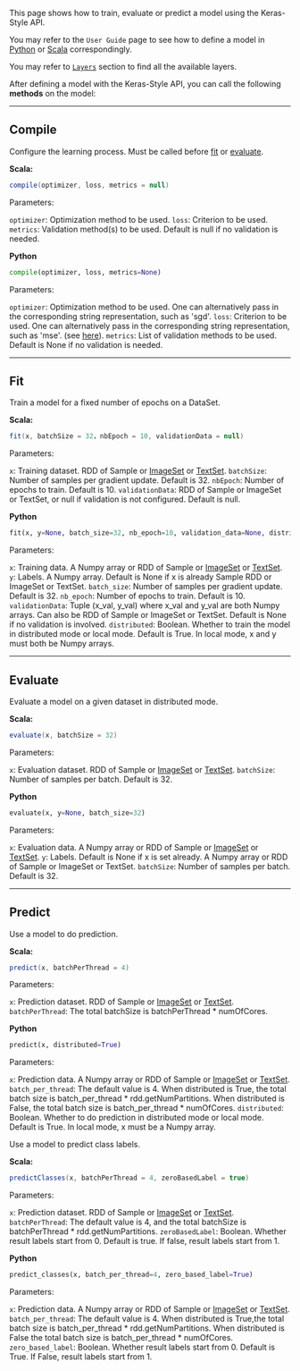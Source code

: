 This page shows how to train, evaluate or predict a model using the Keras-Style API.

You may refer to the `User Guide` page to see how to define a model in [Python](../keras-api-python/) or [Scala](../keras-api-scala/) correspondingly.

You may refer to [`Layers`](../Layers/core/) section to find all the available layers.

After defining a model with the Keras-Style API, you can call the following __methods__ on the model:


---
## **Compile**

Configure the learning process. Must be called before [fit](#fit) or [evaluate](#evaluate).

**Scala:**
```scala
compile(optimizer, loss, metrics = null)
```

Parameters:

`optimizer`: Optimization method to be used.
`loss`: Criterion to be used.
`metrics`: Validation method(s) to be used. Default is null if no validation is needed.

**Python**
```python
compile(optimizer, loss, metrics=None)
```

Parameters:

`optimizer`: Optimization method to be used. One can alternatively pass in the corresponding string representation, such as 'sgd'.
`loss`: Criterion to be used. One can alternatively pass in the corresponding string representation, such as 'mse'. (see [here](objectives/#available-objectives)).
`metrics`: List of validation methods to be used. Default is None if no validation is needed.

---
## **Fit**

Train a model for a fixed number of epochs on a DataSet.

**Scala:**
```scala
fit(x, batchSize = 32，nbEpoch = 10, validationData = null)
```

Parameters:

`x`: Training dataset. RDD of Sample or [ImageSet](../../APIGuide/FeatureEngineering/image/) or [TextSet](../../APIGuide/FeatureEngineering/text).
`batchSize`: Number of samples per gradient update. Default is 32.
`nbEpoch`: Number of epochs to train. Default is 10.
`validationData`: RDD of Sample or ImageSet or TextSet, or null if validation is not configured. Default is null.

**Python**
```python
fit(x, y=None, batch_size=32, nb_epoch=10, validation_data=None, distributed=True)
```

Parameters:

`x`: Training data. A Numpy array or RDD of Sample or [ImageSet](../../APIGuide/FeatureEngineering/image/) or [TextSet](../../APIGuide/FeatureEngineering/text).
`y`: Labels. A Numpy array. Default is None if x is already Sample RDD or ImageSet or TextSet.
`batch_size`: Number of samples per gradient update. Default is 32.
`nb_epoch`: Number of epochs to train. Default is 10.
`validationData`: Tuple (x_val, y_val) where x_val and y_val are both Numpy arrays.
                    Can also be RDD of Sample or ImageSet or TextSet.
                    Default is None if no validation is involved.
`distributed`: Boolean. Whether to train the model in distributed mode or local mode.
                 Default is True. In local mode, x and y must both be Numpy arrays.

---
## **Evaluate**

Evaluate a model on a given dataset in distributed mode.

**Scala:**
```scala
evaluate(x, batchSize = 32)
```

Parameters:

`x`: Evaluation dataset. RDD of Sample or [ImageSet](../../APIGuide/FeatureEngineering/image/) or [TextSet](../../APIGuide/FeatureEngineering/text).
`batchSize`: Number of samples per batch. Default is 32.

**Python**
```python
evaluate(x, y=None, batch_size=32)
```

Parameters:

`x`: Evaluation data. A Numpy array or RDD of Sample or [ImageSet](../../APIGuide/FeatureEngineering/image/) or [TextSet](../../APIGuide/FeatureEngineering/text).
`y`: Labels. Default is None if x is set already. A Numpy array or RDD of Sample or ImageSet or TextSet.
`batchSize`: Number of samples per batch. Default is 32.

---
## **Predict**

Use a model to do prediction.

**Scala:**
```scala
predict(x, batchPerThread = 4)
```

Parameters:

`x`: Prediction dataset. RDD of Sample or [ImageSet](../../APIGuide/FeatureEngineering/image/) or [TextSet](../../APIGuide/FeatureEngineering/text).
`batchPerThread`: The total batchSize is batchPerThread * numOfCores.

**Python**
```python
predict(x, distributed=True)
```

Parameters:

`x`: Prediction data. A Numpy array or RDD of Sample or [ImageSet](../../APIGuide/FeatureEngineering/image/) or [TextSet](../../APIGuide/FeatureEngineering/text).
`batch_per_thread`:
        The default value is 4.
        When distributed is True, the total batch size is batch_per_thread * rdd.getNumPartitions.
        When distributed is False, the total batch size is batch_per_thread * numOfCores.
`distributed`: Boolean. Whether to do prediction in distributed mode or local mode.
                 Default is True. In local mode, x must be a Numpy array.
                 
Use a model to predict class labels.

**Scala:**
```scala
predictClasses(x, batchPerThread = 4, zeroBasedLabel = true)
```

Parameters:

`x`: Prediction dataset. RDD of Sample or [ImageSet](../../APIGuide/FeatureEngineering/image/) or [TextSet](../../APIGuide/FeatureEngineering/text).
`batchPerThread`: The default value is 4, and the total batchSize is batchPerThread * rdd.getNumPartitions.
`zeroBasedLabel`: Boolean. Whether result labels start from 0. Default is true. If false, result labels start from 1.

**Python**
```python
predict_classes(x, batch_per_thread=4, zero_based_label=True)
```

Parameters:

`x`: Prediction data. A Numpy array or RDD of Sample or [ImageSet](../../APIGuide/FeatureEngineering/image/) or [TextSet](../../APIGuide/FeatureEngineering/text).
`batch_per_thread`:
        The default value is 4.
        When distributed is True,the total batch size is batch_per_thread * rdd.getNumPartitions.
        When distributed is False the total batch size is batch_per_thread * numOfCores.
`zero_based_label`: Boolean. Whether result labels start from 0.
                      Default is True. If False, result labels start from 1.

